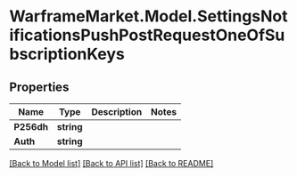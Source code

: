 # WarframeMarket.Model.SettingsNotificationsPushPostRequestOneOfSubscriptionKeys

## Properties

Name | Type | Description | Notes
------------ | ------------- | ------------- | -------------
**P256dh** | **string** |  | 
**Auth** | **string** |  | 

[[Back to Model list]](../README.md#documentation-for-models) [[Back to API list]](../README.md#documentation-for-api-endpoints) [[Back to README]](../README.md)

